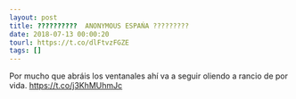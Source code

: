 ```yaml
---
layout: post
title: ??????????  ANONYMOUS ESPAŃA ?????????
date: 2018-07-13 00:00:20
tourl: https://t.co/dlFtvzFGZE
tags: []
---
```

Por mucho que abráis los ventanales ahí va a seguir oliendo a rancio de por vida. https://t.co/j3KhMUhmJc